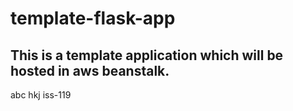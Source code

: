 # template-flask-app

## This is a template application which will be hosted in aws beanstalk.
abc
hkj
iss-119
